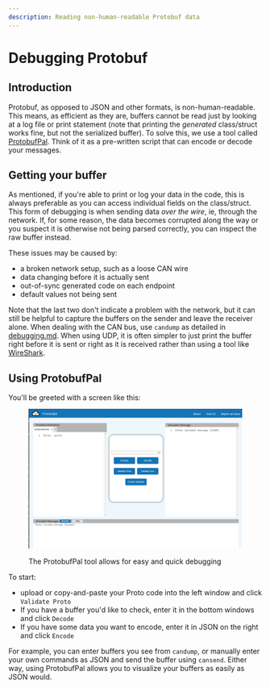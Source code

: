 ```yaml
---
description: Reading non-human-readable Protobuf data
---
```


# Debugging Protobuf

## Introduction

Protobuf, as opposed to JSON and other formats, is non-human-readable. This means, as efficient as they are, buffers cannot be read just by looking at a log file or print statement (note that printing the _generated_ class/struct works fine, but not the serialized buffer). To solve this, we use a tool called [ProtobufPal](https://www.protobufpal.com/). Think of it as a pre-written script that can encode or decode your messages.

## Getting your buffer

As mentioned, if you're able to print or log your data in the code, this is always preferable as you can access individual fields on the class/struct. This form of debugging is when sending data _over the wire_, ie, through the network. If, for some reason, the data becomes corrupted along the way or you suspect it is otherwise not being parsed correctly, you can inspect the raw buffer instead.

These issues may be caused by:&#x20;

* a broken network setup, such as a loose CAN wire
* data changing before it is actually sent
* out-of-sync generated code on each endpoint
* default values not being sent

Note that the last two don't indicate a problem with the network, but it can still be helpful to capture the buffers on the sender and leave the receiver alone. When dealing with the CAN bus, use `candump` as detailed in [debugging.md](../can-bus/debugging.md "mention"). When using UDP, it is often simpler to just print the buffer right before it is sent or right as it is received rather than using a tool like [WireShark](https://www.wireshark.org/).&#x20;

## Using ProtobufPal

You'll be greeted with a screen like this:&#x20;

<figure><img src="../../.gitbook/assets/image (1).png" alt=""><figcaption><p>The ProtobufPal tool allows for easy and quick debugging</p></figcaption></figure>

To start:&#x20;

* upload or copy-and-paste your Proto code into the left window and click `Validate Proto`
* If you have a buffer you'd like to check, enter it in the bottom windows and click `Decode`
* If you have some data you want to encode, enter it in JSON on the right and click `Encode`

For example, you can enter buffers you see from `candump`, or manually enter your own commands as JSON and send the buffer using `cansend`. Either way, using ProtobufPal allows you to visualize your buffers as easily as JSON would.
